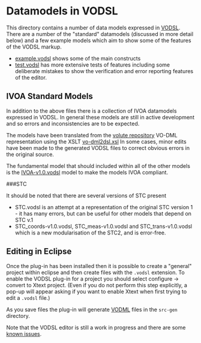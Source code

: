 Datamodels in VODSL
========================

This directory contains a number of data models expressed in [VODSL](https://github.com/pahjbo/vodsl). There are a
number of the "standard" datamodels (discussed in more detail below) and a few example
models which aim to show some of the features of the VODSL markup.

 - [example.vodsl](./example.vodsl) shows some of the main constructs
 - [test.vodsl](./test.vodsl) has more extensive tests of features including some 
 deliberate mistakes to show the verification and error reporting features of the 
 editor.

IVOA Standard Models
--------------------

In addition to the above files there is a collection of IVOA datamodels expressed in VODSL.
In general these models are still in active development and so errors and inconsistencies are
to be expected.

The models have been translated from the [volute repository](https://volute.g-vo.org/svn/trunk/projects/dm/vo-dml/models) VO-DML
representation using the XSLT [vo-dml2dsl.xsl](https://github.com/ivoa/vo-dml/blob/master/tools/xslt/vo-dml2dsl.xsl)
In some cases, minor edits have been made to the 
generated VODSL files to correct obvious errors in the original source.

The fundamental model that should included within all of the other models is the 
[IVOA-v1.0.vodsl](./IVOA-v1.0.vodsl) model to make the models IVOA compliant.


###STC

It should be noted that there are several versions of STC present 

- STC.vodsl is an attempt at a representation of the original STC version 1 - it has many errors, but
can be useful for other models that depend on STC v.1
- STC_coords-v1.0.vodsl, STC_meas-v1.0.vodsl and STC_trans-v1.0.vodsl which is a new modularisation of the STC2, and is error-free.


Editing in Eclipse
------------------

Once the plug-in has been installed then it is possible to create a "general" project
within eclipse and then create files with the `.vodsl` extension. To enable the VODSL
plug-in for a project you should select configure -> convert to Xtext project.
(Even if you do not perform this step explicitly, a pop-up will appear asking if you
want to enable Xtext when first trying to edit a  `.vodsl` file.)

As you save files the plug-in will generate [VODML](http://www.ivoa.net/documents/VODML)
files in the `src-gen` directory.

Note that the VODSL editor is still a work in progress and there are some 
[known issues](https://github.com/pahjbo/vodsl#known-issues-with-the-eclipse-editor).

